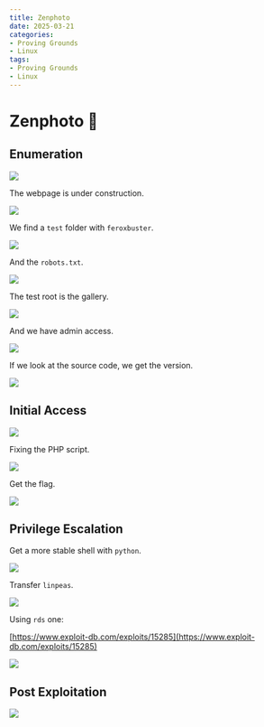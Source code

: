 ```yaml
---
title: Zenphoto
date: 2025-03-21
categories:
- Proving Grounds
- Linux
tags:
- Proving Grounds
- Linux
---
```


# Zenphoto 🔸
<!-- more -->

## Enumeration

![](../assets/Pasted%20image%2020250322013421.png)

The webpage is under construction.

![](../assets/Pasted%20image%2020250322013442.png)

We find a `test` folder with `feroxbuster`.

![](../assets/Pasted%20image%2020250322013617.png)

And the `robots.txt`.

![](../assets/Pasted%20image%2020250322013657.png)

The test root is the gallery.

![](../assets/Pasted%20image%2020250322014034.png)

And we have admin access.

![](../assets/Pasted%20image%2020250322014049.png)

If we look at the source code, we get the version.

![](../assets/Pasted%20image%2020250322015355.png)

## Initial Access

![](../assets/Pasted%20image%2020250322015415.png)

Fixing the PHP script.

![](../assets/Pasted%20image%2020250322021041.png)

Get the flag.

![](../assets/Pasted%20image%2020250322021305.png)

## Privilege Escalation

Get a more stable shell with `python`.

![](../assets/Pasted%20image%2020250322025237.png)

Transfer `linpeas`.

![](../assets/Pasted%20image%2020250322025420.png)

Using `rds` one:

[https://www.exploit-db.com/exploits/15285](https://www.exploit-db.com/exploits/15285)

![](../assets/Pasted%20image%2020250322025953.png)

## Post Exploitation

![](../assets/Pasted%20image%2020250322030027.png)
